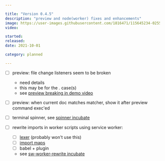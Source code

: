 ```yaml
---

title: "Version 0.4.5"
description: "preview and node(worker) fixes and enhancements"
image: https://user-images.githubusercontent.com/1816471/115645234-02556880-a2ee-11eb-9e7d-e5c434632cf2.png
video:

started:
released:
date: 2021-10-01

category: planned

---
```


- [ ] preview: file change listeners seem to be broken
	- need details
	- this may be for the *.* case(s)
	- see [preview breaking in demo video](https://youtu.be/7T-L-MBFoE4?t=512)
- [ ] preview: when current doc matches matcher, show it after preview command exec'ed

- [ ] terminal spinner, see [spinner incubate](https://github.com/crosshj/fiug-incubator/tree/main/1ncubate/terminal-spinner)
- [ ] rewrite imports in worker scripts using service worker:
	- [ ] [lexer](https://github.com/guybedford/es-module-lexer) (probably won't use this)
	- [ ] [import maps](https://github.com/WICG/import-maps)
	- [ ] babel + plugin
	- see [sw-worker-rewrite incubate](https://github.com/crosshj/fiug-incubator/tree/main/1ncubate/sw-worker-rewrite)
